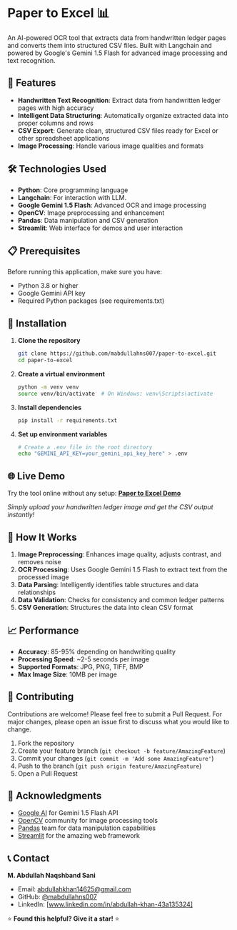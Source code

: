 # Paper to Excel 📊

An AI-powered OCR tool that extracts data from handwritten ledger pages and converts them into structured CSV files. Built with Langchain and powered by Google's Gemini 1.5 Flash for advanced image processing and text recognition.

## 🚀 Features

- **Handwritten Text Recognition**: Extract data from handwritten ledger pages with high accuracy
- **Intelligent Data Structuring**: Automatically organize extracted data into proper columns and rows
- **CSV Export**: Generate clean, structured CSV files ready for Excel or other spreadsheet applications
- **Image Processing**: Handle various image qualities and formats

## 🛠️ Technologies Used

- **Python**: Core programming language
- **Langchain**: For interaction with LLM.
- **Google Gemini 1.5 Flash**: Advanced OCR and image processing
- **OpenCV**: Image preprocessing and enhancement
- **Pandas**: Data manipulation and CSV generation
- **Streamlit**: Web interface for demos and user interaction

## 📋 Prerequisites

Before running this application, make sure you have:

- Python 3.8 or higher
- Google Gemini API key
- Required Python packages (see requirements.txt)

## 🔧 Installation

1. **Clone the repository**
   ```bash
   git clone https://github.com/mabdullahns007/paper-to-excel.git
   cd paper-to-excel
   ```

2. **Create a virtual environment**
   ```bash
   python -m venv venv
   source venv/bin/activate  # On Windows: venv\Scripts\activate
   ```

3. **Install dependencies**
   ```bash
   pip install -r requirements.txt
   ```

4. **Set up environment variables**
   ```bash
   # Create a .env file in the root directory
   echo "GEMINI_API_KEY=your_gemini_api_key_here" > .env
   ```

## 🌐 Live Demo

Try the tool online without any setup: **[Paper to Excel Demo](your-demo-link-here)**

*Simply upload your handwritten ledger image and get the CSV output instantly!*


## 🎯 How It Works

1. **Image Preprocessing**: Enhances image quality, adjusts contrast, and removes noise
2. **OCR Processing**: Uses Google Gemini 1.5 Flash to extract text from the processed image
3. **Data Parsing**: Intelligently identifies table structures and data relationships
4. **Data Validation**: Checks for consistency and common ledger patterns
5. **CSV Generation**: Structures the data into clean CSV format


## 📈 Performance

- **Accuracy**: 85-95% depending on handwriting quality
- **Processing Speed**: ~2-5 seconds per image
- **Supported Formats**: JPG, PNG, TIFF, BMP
- **Max Image Size**: 10MB per image

## 🤝 Contributing

Contributions are welcome! Please feel free to submit a Pull Request. For major changes, please open an issue first to discuss what you would like to change.

1. Fork the repository
2. Create your feature branch (`git checkout -b feature/AmazingFeature`)
3. Commit your changes (`git commit -m 'Add some AmazingFeature'`)
4. Push to the branch (`git push origin feature/AmazingFeature`)
5. Open a Pull Request

## 🙏 Acknowledgments

- [Google AI](https://ai.google.dev/) for Gemini 1.5 Flash API
- [OpenCV](https://opencv.org/) community for image processing tools
- [Pandas](https://pandas.pydata.org/) team for data manipulation capabilities
- [Streamlit](https://streamlit.io/) for the amazing web framework

## 📞 Contact

**M. Abdullah Naqshband Sani**
- Email: abdullahkhan14625@gmail.com
- GitHub: [@mabdullahns007](https://github.com/mabdullahns007)
- LinkedIn: [www.linkedin.com/in/abdullah-khan-43a135324]


⭐ **Found this helpful? Give it a star!** ⭐
